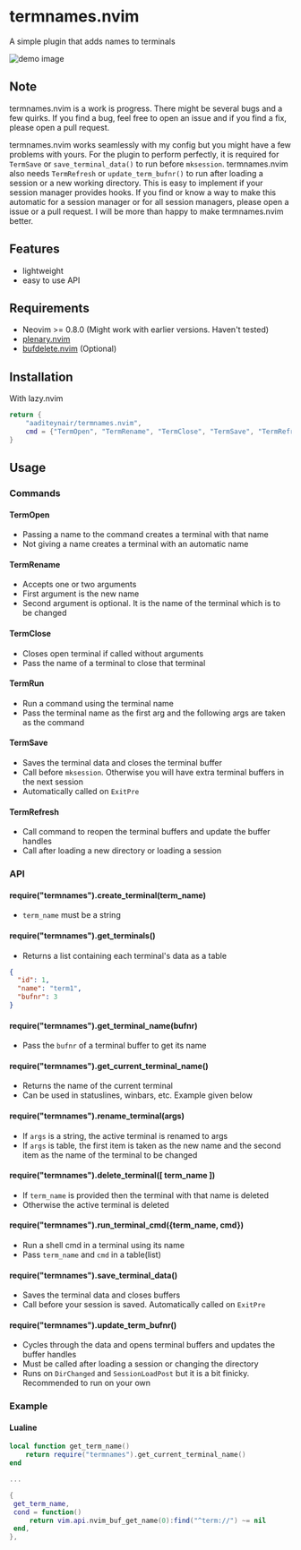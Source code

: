 # termnames.nvim

A simple plugin that adds names to terminals

![demo image](https://user-images.githubusercontent.com/85427178/224555211-99160423-dbd6-4df5-a8dd-7d3e8b1592c1.png)

## Note

termnames.nvim is a work is progress. There might be several bugs and a few quirks. If you find a bug, feel free to open an issue and if you find a fix, please open a pull request.

termnames.nvim works seamlessly with my config but you might have a few problems with yours. For the plugin to perform perfectly, it is required for `TermSave` or `save_terminal_data()` to run before `mksession`. termnames.nvim also needs `TermRefresh` or `update_term_bufnr()` to run after loading a session or a new working directory. This is easy to implement if your session manager provides hooks. If you find or know a way to make this automatic for a session manager or for all session managers, please open a issue or a pull request. I will be more than happy to make termnames.nvim better.

## Features

- lightweight
- easy to use API

## Requirements

- Neovim >= 0.8.0 (Might work with earlier versions. Haven't tested)
- [plenary.nvim](https://github.com/nvim-lua/plenary.nvim)
- [bufdelete.nvim](https://github.com/famiu/bufdelete.nvim) (Optional)

## Installation

With lazy.nvim

```lua
return {
    "aaditeynair/termnames.nvim",
    cmd = {"TermOpen", "TermRename", "TermClose", "TermSave", "TermRefresh"}
}
```

## Usage

### Commands

#### TermOpen

- Passing a name to the command creates a terminal with that name
- Not giving a name creates a terminal with an automatic name

#### TermRename

- Accepts one or two arguments
- First argument is the new name
- Second argument is optional. It is the name of the terminal which is to be changed

#### TermClose

- Closes open terminal if called without arguments
- Pass the name of a terminal to close that terminal

#### TermRun

- Run a command using the terminal name
- Pass the terminal name as the first arg and the following args are taken as the command

#### TermSave

- Saves the terminal data and closes the terminal buffer
- Call before `mksession`. Otherwise you will have extra terminal buffers in the next session
- Automatically called on `ExitPre`

#### TermRefresh

- Call command to reopen the terminal buffers and update the buffer handles
- Call after loading a new directory or loading a session

### API

#### require("termnames").create_terminal(term_name)

- `term_name` must be a string

#### require("termnames").get_terminals()

- Returns a list containing each terminal's data as a table

```json
{
  "id": 1,
  "name": "term1",
  "bufnr": 3
}
```

#### require("termnames").get_terminal_name(bufnr)

- Pass the `bufnr` of a terminal buffer to get its name

#### require("termnames").get_current_terminal_name()

- Returns the name of the current terminal
- Can be used in statuslines, winbars, etc. Example given below

#### require("termnames").rename_terminal(args)

- If `args` is a string, the active terminal is renamed to args
- If `args` is table, the first item is taken as the new name and the second item as the name of the terminal to be changed

#### require("termnames").delete_terminal([ term_name ])

- If `term_name` is provided then the terminal with that name is deleted
- Otherwise the active terminal is deleted

#### require("termnames").run_terminal_cmd({term_name, cmd})

- Run a shell cmd in a terminal using its name
- Pass `term_name` and `cmd` in a table(list)

#### require("termnames").save_terminal_data()

- Saves the terminal data and closes buffers
- Call before your session is saved. Automatically called on `ExitPre`

#### require("termnames").update_term_bufnr()

- Cycles through the data and opens terminal buffers and updates the buffer handles
- Must be called after loading a session or changing the directory
- Runs on `DirChanged` and `SessionLoadPost` but it is a bit finicky. Recommended to run on your own

### Example

#### Lualine

```lua
local function get_term_name()
    return require("termnames").get_current_terminal_name()
end

...

{
 get_term_name,
 cond = function()
     return vim.api.nvim_buf_get_name(0):find("^term://") ~= nil
 end,
},

```
